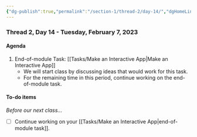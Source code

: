 ```yaml
---
{"dg-publish":true,"permalink":"/section-1/thread-2/day-14/","dgHomeLink":false}
---
```


### Thread 2, Day 14 - Tuesday, February 7, 2023

#### Agenda

1. End-of-module Task: [[Tasks/Make an Interactive App\|Make an Interactive App]]
	- We will start class by discussing ideas that would work for this task.
	- For the remaining time in this period, continue working on the end-of-module task.
	  
#### To-do items
*Before our next class...*
- [ ] Continue working on your [[Tasks/Make an Interactive App\|end-of-module task]].